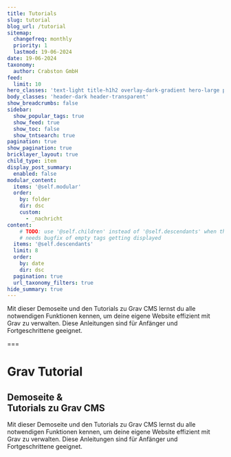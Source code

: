 ```yaml
---
title: Tutorials
slug: tutorial
blog_url: /tutorial
sitemap:
  changefreq: monthly
  priority: 1
  lastmod: 19-06-2024
date: 19-06-2024
taxonomy:
  author: Crabston GmbH
feed:
  limit: 10
hero_classes: 'text-light title-h1h2 overlay-dark-gradient hero-large parallax'
body_classes: 'header-dark header-transparent'
show_breadcrumbs: false
sidebar:
  show_popular_tags: true
  show_feed: true
  show_toc: false
  show_tntsearch: true
pagination: true
show_pagination: true
bricklayer_layout: true
child_type: item
display_post_summary:
  enabled: false
modular_content:
  items: '@self.modular'
  order:
    by: folder
    dir: dsc
    custom:
      - _nachricht
content:
	# TODO: use '@self.children' instead of '@self.descendants' when the blog is ready
	# needs bugfix of empty tags getting displayed
  items: '@self.descendants'
  limit: 8
  order:
    by: date
    dir: dsc
  pagination: true
  url_taxonomy_filters: true
hide_summary: true
---
```


Mit dieser Demoseite und den Tutorials zu Grav CMS lernst du alle notwendigen Funktionen kennen, um deine eigene Website effizient mit Grav zu verwalten. Diese Anleitungen sind für Anfänger und Fortgeschrittene geeignet.

===

# Grav Tutorial
## Demoseite & <br> Tutorials zu Grav CMS

Mit dieser Demoseite und den Tutorials zu Grav CMS lernst du alle notwendigen Funktionen kennen, um deine eigene Website effizient mit Grav zu verwalten. Diese Anleitungen sind für Anfänger und Fortgeschrittene geeignet.
